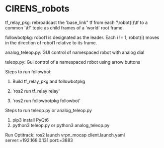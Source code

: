 # CIRENS_robots

tf_relay_pkg: rebroadcast the 'base_link" tf from each '\robot{i}\tf to a common '\tf' topic as child frames of a 'world' root frame. 

followbotpkg: robot1 is designated as the leader.  Each i != 1, robot{i} moves in the direction of robot1 relative to its frame. 

analog_teleop.py:  GUI control of namespaced robot with analog dial

teleop.py: Gui control of a namespaced robot using arrow buttons

Steps to run followbot:

1. Build tf_relay_pkg and followbotpkg

2. 'ros2 run tf_relay relay'
 
3. 'ros2 run followbotpkg followbot'

Steps to run teleop.py or analog_teleop.py
1. pip3 install PyQt6
2. python3 teleop.py or python3 analog_teleop.py

Run Optitrack:
ros2 launch vrpn_mocap client.launch.yaml server:=192.168.0.131 port:=3883
